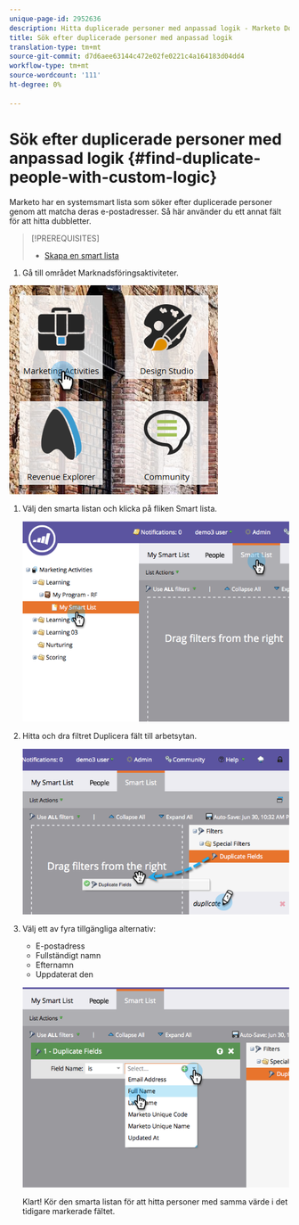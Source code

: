 ```yaml
---
unique-page-id: 2952636
description: Hitta duplicerade personer med anpassad logik - Marketo Docs - produktdokumentation
title: Sök efter duplicerade personer med anpassad logik
translation-type: tm+mt
source-git-commit: d7d6aee63144c472e02fe0221c4a164183d04dd4
workflow-type: tm+mt
source-wordcount: '111'
ht-degree: 0%

---
```



# Sök efter duplicerade personer med anpassad logik {#find-duplicate-people-with-custom-logic}

Marketo har en systemsmart lista som söker efter duplicerade personer genom att matcha deras e-postadresser. Så här använder du ett annat fält för att hitta dubbletter.

>[!PREREQUISITES]
>
>* [Skapa en smart lista](../../../../product-docs/core-marketo-concepts/smart-lists-and-static-lists/creating-a-smart-list/create-a-smart-list.md)

>



1. Gå till området Marknadsföringsaktiviteter.

![](assets/ma-2.png)

1. Välj den smarta listan och klicka på fliken Smart lista.

   ![](assets/two-4.png)

1. Hitta och dra filtret Duplicera fält till arbetsytan.

   ![](assets/three-4.png)

1. Välj ett av fyra tillgängliga alternativ:

   * E-postadress
   * Fullständigt namn
   * Efternamn
   * Uppdaterat den

   ![](assets/four-2.png)

   Klart! Kör den smarta listan för att hitta personer med samma värde i det tidigare markerade fältet.

